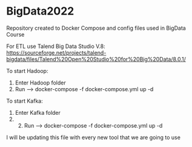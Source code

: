 # BigData2022
Repository created to Docker Compose and config files used in BigData Course

For ETL use Talend Big Data Studio V.8: 
https://sourceforge.net/projects/talend-bigdata/files/Talend%20Open%20Studio%20for%20Big%20Data/8.0.1/

To start Hadoop:
1. Enter Hadoop folder
2. Run --> docker-compose -f docker-compose.yml up -d

To start Kafka:
1. Enter Kafka folder
2. 2. Run --> docker-compose -f docker-compose.yml up -d

I will be updating this file with every new tool that we are going to use
